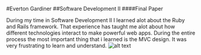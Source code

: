 #Everton Gardiner
##Software Development II
####Final Paper

During my time in Software Development II I learned alot about the Ruby and Rails framework. That experience has taught me alot about how different technologies interact to make powerful web apps. During the entire process the most important thing that i learned is the MVC design. It was very frustrating to learn and understand.
![alt text](https://detouristsdiary.files.wordpress.com/2014/09/frustration-computer.gif "Logo Title Text 1")


